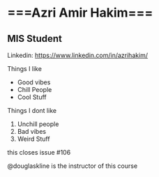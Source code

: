 # ===Azri Amir Hakim===
## MIS Student
Linkedin: https://www.linkedin.com/in/azrihakim/

Things I like
* Good vibes
* Chill People
* Cool Stuff

Things I dont like
1. Unchill people
2. Bad vibes
3. Weird Stuff

this closes issue #106

@douglaskline is the instructor of this course